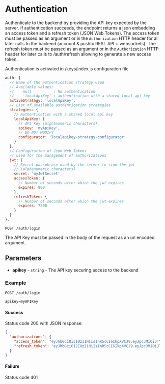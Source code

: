 # Authentication

Authenticate to the backend by providing the API key expected by the server. If authentication succeeds, the endpoint returns a json embedding an access token and a refresh token (JSON Web Tokens). The access token must be passed as an argument or in the `Authorization` HTTP header for all later calls to the backend (account & pushtx REST API + websockets). The refresh token must be passed as an argument or in the `Authorization` HTTP header for later calls to /auth/refresh allowing to generate a new access token.

Authentication is activated in /keys/index.js configuration file

```js
auth: {
  // Name of the authentication strategy used
  // Available values:
  //    null          : No authentication
  //    'localApiKey' : authentication with a shared local api key
  activeStrategy: 'localApiKey',
  // List of available authentication strategies
  strategies: {
    // Authentication with a shared local api key
    localApiKey: {
      // API key (alphanumeric characters)
      apiKey: 'myApiKey',
      // DO NOT MODIFY
      configurator: 'localapikey-strategy-configurator'
    }
  },
  // Configuration of Json Web Tokens
  // used for the management of authorizations
  jwt: {
    // Secret passphrase used by the server to sign the jwt
    // (alphanumeric characters)
    secret: 'myJwtSecret',
    accessToken: {
      // Number of seconds after which the jwt expires
      expires: 900
    },
    refreshToken: {
      // Number of seconds after which the jwt expires
      expires: 7200
    }
  }
},
```


```http request
POST /auth/login
```

The API Key must be passed in the body of the request as an url encoded argument.


## Parameters
* **apikey** - `string` - The API key securing access to the backend


### Example

```http request
POST /auth/login

apikey=myAPIKey
```

#### Success
Status code 200 with JSON response:
```json
{
  "authorizations": {
    "access_token": "eyJhbGciOiJIUzI1NiIsInR5cCI6IkpXVCJ9.eyJpc3MiOiJTYW1vdXJhaSBXYWxsZXQgYmFja2VuZCIsInR5cGUiOiJhY2Nlc3MtdG9rZW4iLCJpYXQiOjE1NDQxMDM5MjksImV4cCI6MTU0NDEwNDUyOX0.DDzz0EUEQS8vqdhfUwi_MFhjnSLKZ9nY-P55Yoi0wlI",
    "refresh_token": "eyJhbGciOiJIUzI1NiIsInR5cCI6IkpXVCJ9.eyJpc3MiOiJTYW1vdXJhaSBXYWxsZXQgYmFja2VuZCIsInR5cGUiOiJyZWZyZXNoLXRva2VuIiwiaWF0IjoxNTQ0MTAzOTI5LCJleHAiOjE1NDQxMTExMjl9.6gykKq31WL4Jq7hfmoTwi1fpmBTtAeFb4KjfmSO6l00"
  }
}
```

#### Failure
Status code 401
